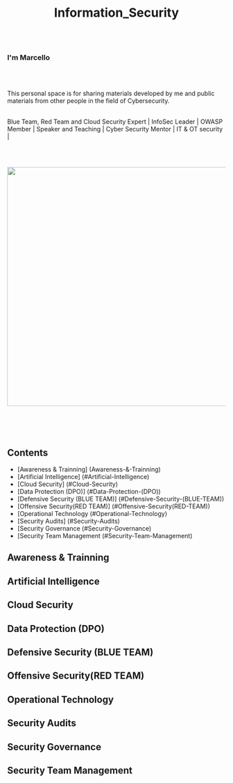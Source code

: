 <div align="center">
  
  # Information_Security
  <br>
  </br>
  
  </div>
  
  ### I'm Marcello
  <br>
  </br>
  
  This personal space is for sharing materials developed by me and public materials from other people in the field of Cybersecurity.
  <br>
  </br>
    
  Blue Team, Red Team and Cloud Security Expert | InfoSec Leader | OWASP Member | Speaker and Teaching | Cyber Security Mentor | IT & OT security |
  <br>
  </br>
    
  <br>
  <p align="center">
  <img src="https://media1.giphy.com/media/v1.Y2lkPTc5MGI3NjExeXYwdnNzcXJhdW1iNm1sOXFxd2xoMTNlYWY1d2tzeGRqeXpmZGZoNCZlcD12MV9pbnRlcm5hbF9naWZfYnlfaWQmY3Q9Zw/ELham0Mveox9e/giphy.gif" width="550">
  </p>
  </br>
    
  <br>
  </br>
    
  ## Contents
  - [Awareness & Trainning] (Awareness-&-Trainning)
  - [Artificial Intelligence] (#Artificial-Intelligence)
  - [Cloud Security] (#Cloud-Security)
  - [Data Protection (DPO)] (#Data-Protection-(DPO))
  - [Defensive Security (BLUE TEAM)] (#Defensive-Security-(BLUE-TEAM))
  - [Offensive Security(RED TEAM)] (#Offensive-Security(RED-TEAM))
  - [Operational Technology (#Operational-Technology)
  - [Security Audits] (#Security-Audits)
  - [Security Governance (#Security-Governance)
  - [Security Team Management (#Security-Team-Management)
    
  ## Awareness & Trainning


  
  ## Artificial Intelligence


  
  ## Cloud Security


  
  ## Data Protection (DPO)


  
  ## Defensive Security (BLUE TEAM)


  
  ## Offensive Security(RED TEAM)


  
  ## Operational Technology


  
  ## Security Audits


  
  ## Security Governance


  
  ## Security Team Management


  
